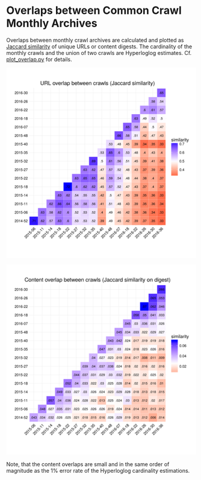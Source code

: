 Overlaps between Common Crawl Monthly Archives
==============================================

Overlaps between monthly crawl archives are calculated and plotted as [Jaccard similarity](https://en.wikipedia.org/wiki/Jaccard_index) of unique URLs or content digests. The cardinality of the monthly crawls and the union of two crawls are Hyperloglog estimates. Cf. [plot_overlap.py](../plot_overlap.py) for details.

![URL overlap (Jaccard similarity) between Common Crawl monthly crawls](./crawlsimilarity_matrix_url.png)

![Content overlap between Common Crawl monthly crawls (Jaccard similarity on unique content digests)](./crawlsimilarity_matrix_digest.png)

Note, that the content overlaps are small and in the same order of magnitude as the 1% error rate of the Hyperloglog cardinality estimations.